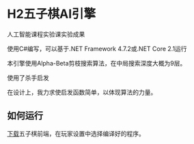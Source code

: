 # H2五子棋AI引擎

人工智能课程实验课实验成果

使用C#编写，可以基于.NET Framework 4.7.2或.NET Core 2.1运行

本引擎使用Alpha-Beta剪枝搜索算法，在中局搜索深度大概为9层。

使用了杀手启发

在设计上，我力求使启发函数简单，以体现算法的力量。

## 如何运行

[下载](http://petr.lastovicka.sweb.cz/piskvork.zip)五子棋前端，在玩家设置中选择编译好的程序。
